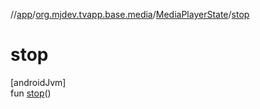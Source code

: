 //[app](../../../index.md)/[org.mjdev.tvapp.base.media](../index.md)/[MediaPlayerState](index.md)/[stop](stop.md)

# stop

[androidJvm]\
fun [stop](stop.md)()
